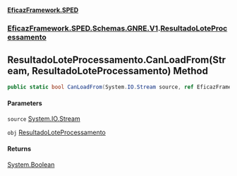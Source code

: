#### [EficazFramework.SPED](EficazFrameworkSPED.md 'EficazFramework SPED')
### [EficazFramework.SPED.Schemas.GNRE.V1](EficazFramework.SPED.Schemas.GNRE.V1.md 'EficazFramework.SPED.Schemas.GNRE.V1').[ResultadoLoteProcessamento](EficazFramework.SPED.Schemas.GNRE.V1/ResultadoLoteProcessamento.md 'EficazFramework.SPED.Schemas.GNRE.V1.ResultadoLoteProcessamento')

## ResultadoLoteProcessamento.CanLoadFrom(Stream, ResultadoLoteProcessamento) Method

```csharp
public static bool CanLoadFrom(System.IO.Stream source, ref EficazFramework.SPED.Schemas.GNRE.V1.ResultadoLoteProcessamento obj);
```
#### Parameters

<a name='EficazFramework.SPED.Schemas.GNRE.V1.ResultadoLoteProcessamento.CanLoadFrom(System.IO.Stream,EficazFramework.SPED.Schemas.GNRE.V1.ResultadoLoteProcessamento).source'></a>

`source` [System.IO.Stream](https://docs.microsoft.com/en-us/dotnet/api/System.IO.Stream 'System.IO.Stream')

<a name='EficazFramework.SPED.Schemas.GNRE.V1.ResultadoLoteProcessamento.CanLoadFrom(System.IO.Stream,EficazFramework.SPED.Schemas.GNRE.V1.ResultadoLoteProcessamento).obj'></a>

`obj` [ResultadoLoteProcessamento](EficazFramework.SPED.Schemas.GNRE.V1/ResultadoLoteProcessamento.md 'EficazFramework.SPED.Schemas.GNRE.V1.ResultadoLoteProcessamento')

#### Returns
[System.Boolean](https://docs.microsoft.com/en-us/dotnet/api/System.Boolean 'System.Boolean')